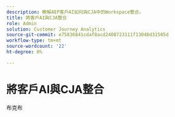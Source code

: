 ```yaml
---
description: 瞭解AEP客戶AI如何與CJA中的Workspace整合。
title: 將客戶AI與CJA整合
role: Admin
solution: Customer Journey Analytics
source-git-commit: e75836841cdaf8acd2408723111f13048d31505d
workflow-type: tm+mt
source-wordcount: '22'
ht-degree: 0%

---
```



# 將客戶AI與CJA整合

布克布

